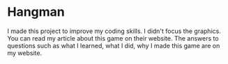 # Hangman
I made this project to improve my coding skills. I didn't focus the graphics. You can read my article about this game on their website. The answers to questions such as what I learned, what I did, why I made this game are on my website.
